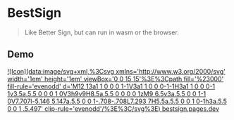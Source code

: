 # BestSign

> Like Better Sign, but can run in wasm or the browser.

## Demo 

[![Icon](data:image/svg+xml,%3Csvg xmlns='http://www.w3.org/2000/svg' width='1em' height='1em' viewBox='0 0 15 15'%3E%3Cpath fill='%23000' fill-rule='evenodd' d='M12 13a1 1 0 0 0 1-1V3a1 1 0 0 0-1-1H3a1 1 0 0 0-1 1v3.5a.5.5 0 0 0 1 0V3h9v9H8.5a.5.5 0 0 0 0 1zM9 6.5v3a.5.5 0 0 1-1 0V7.707l-5.146 5.147a.5.5 0 0 1-.708-.708L7.293 7H5.5a.5.5 0 0 1 0-1h3a.5.5 0 0 1 .5.497' clip-rule='evenodd'/%3E%3C/svg%3E) bestsign.pages.dev](https://your-link-url.com)
